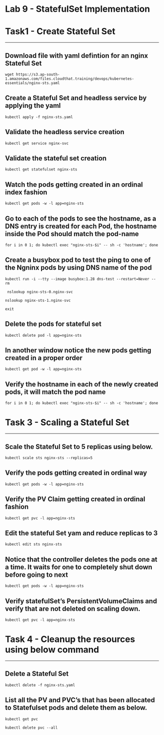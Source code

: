 Lab 9 - StatefulSet Implementation
=============================================================

# Task1 - Create Stateful Set
----------------------------------------------------------------------

## Download file with yaml defintion for an nginx Stateful Set 
```
wget https://s3.ap-south-1.amazonaws.com/files.cloudthat.training/devops/kubernetes-essentials/nginx-sts.yaml
```

## Create a Stateful Set and  headless service by applying the yaml
```
kubectl apply -f nginx-sts.yaml
```

## Validate the headless service creation
```
kubectl get service nginx-svc
```

## Validate the stateful set creation
```
kubectl get statefulset nginx-sts
```

## Watch the pods getting created in an ordinal index fashion
```
kubectl get pods -w -l app=nginx-sts
```

## Go to each of the pods to see the hostname, as a DNS entry is created for each Pod, the hostname inside the Pod should match the pod-name
```
for i in 0 1; do kubectl exec "nginx-sts-$i" -- sh -c 'hostname'; done
```

## Create a busybox pod to test the ping to one of the Ngninx pods by using DNS name of the pod
```
kubectl run -i --tty --image busybox:1.28 dns-test --restart=Never --rm
```
```
 nslookup nginx-sts-0.nginx-svc
```
```
nslookup nginx-sts-1.nginx-svc
```
```
exit
```

## Delete the pods for stateful set
```
kubectl delete pod -l app=nginx-sts
```

## In another window notice the new pods getting created in a proper order
```
kubectl get pod -w -l app=nginx-sts
```

## Verify the hostname in each of the newly created pods, it will match the pod name
```
for i in 0 1; do kubectl exec "nginx-sts-$i" -- sh -c 'hostname'; done
```



# Task 3 - Scaling a Stateful Set
----------------------------------------------------------------------------

## Scale the Stateful Set to 5 replicas using below.
```
kubectl scale sts nginx-sts --replicas=5
```

## Verify the pods getting created in ordinal way
```
kubectl get pods -w -l app=nginx-sts
```
## Verify the PV Claim getting created in ordinal fashion
```
kubectl get pvc -l app=nginx-sts
```
## Edit the stateful Set yam and reduce replicas to 3 
```
kubectl edit sts nginx-sts
```
## Notice that the controller deletes the pods one at a time. It waits for one to completely shut down before going to next
```
kubectl get pods -w -l app=nginx-sts
```

## Verify statefulSet’s PersistentVolumeClaims and verify that are not deleted on scaling down. 
```
kubectl get pvc -l app=nginx-sts
```

# Task 4 - Cleanup the resources using below command 
--------------------------------------------------------------------------------
## Delete a Stateful Set
```
kubectl delete -f nginx-sts.yaml
```
## List all the PV and PVC’s that has been allocated to Statefulset pods and delete them as below.
```
kubectl get pvc
```
```
kubectl delete pvc --all
```



